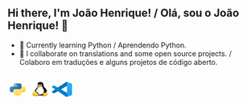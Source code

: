## Hi there, I'm João Henrique! / Olá, sou o João Henrique! 👋



- 🌱 Currently learning Python / Aprendendo Python.
- 👯 I collaborate on translations and some open source projects. / Colaboro em traduções e alguns projetos de código aberto.

<div style="display: inline_block"><br>
  <img align="center" alt="Rafa-Python" height="30" width="40" src="https://raw.githubusercontent.com/devicons/devicon/master/icons/python/python-original.svg">
  <img align="center" alt="Rafa-Python" height="30" width="40" src="https://raw.githubusercontent.com/devicons/devicon/master/icons/linux/linux-original.svg">
  <img align="center" alt="Rafa-Python" height="30" width="40" src="https://raw.githubusercontent.com/devicons/devicon/master/icons/vscode/vscode-original.svg">
</div>

